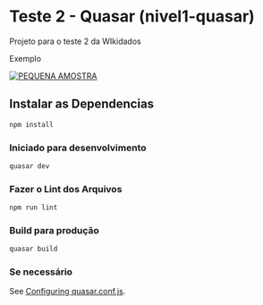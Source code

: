 # Teste 2 - Quasar (nivel1-quasar)

Projeto para o teste 2 da WIkidados

Exemplo

[![PEQUENA AMOSTRA](https://img.youtube.com/vi/ERFExqyz7Ms/0.jpg)](https://www.youtube.com/watch?v=ERFExqyz7Ms)

## Instalar as Dependencias
```bash
npm install
```

### Iniciado para desenvolvimento
```bash
quasar dev
```

### Fazer o Lint dos Arquivos
```bash
npm run lint
```

### Build para produção
```bash
quasar build
```

### Se necessário
See [Configuring quasar.conf.js](https://v2.quasar.dev/quasar-cli/quasar-conf-js).
